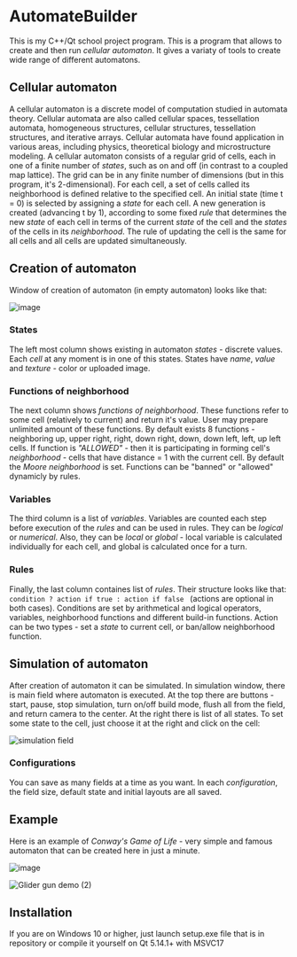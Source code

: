 # AutomateBuilder
This is my C++/Qt school project program. This is a program that allows to create and then run *cellular automaton*. It gives a variaty of tools to create wide range of
different automatons.
## Cellular automaton
A cellular automaton is a discrete model of computation studied in automata theory. Cellular automata are also called cellular spaces,
tessellation automata, homogeneous structures, cellular structures, tessellation structures, and iterative arrays. Cellular automata have found application in various
areas, including physics, theoretical biology and microstructure modeling.
A cellular automaton consists of a regular grid of cells, each in one of a finite number of *states*, such as on and off (in contrast to a coupled map lattice).
The grid can be in any finite number of dimensions (but in this program, it's 2-dimensional). For each cell, a set of cells called its neighborhood is defined relative
to the specified cell. An initial state (time t = 0) is selected by assigning a *state* for each cell. A new generation is created (advancing t by 1), according to some
fixed *rule* that determines the new *state* of each cell in terms of the current *state* of the cell and the *states* of the cells in its *neighborhood*. The rule of updating
the cell is the same for all cells and all cells are updated simultaneously.

## Creation of automaton

Window of creation of automaton (in empty automaton) looks like that: 

![image](https://user-images.githubusercontent.com/51193423/178118953-25da28ee-0e40-4343-a048-8ece3868cc51.png)

### States

The left most column shows existing in automaton *states* - discrete values. Each *cell* at any moment is in one of this states. States have *name*, *value* and
*texture* - color or uploaded image.

### Functions of neighborhood

The next column shows *functions of neighborhood*. These functions refer to some cell (relatively to current) and return it's value. User may prepare unlimited
amount of these functions. By default exists 8 functions - neighboring up, upper right, right, down right, down, down left, left, up left cells.
If function is *"ALLOWED"* - then it is participating in forming cell's *neighborhood* - cells that have distance = 1 with the current cell. 
By default the *Moore neighborhood* is set. Functions can be "banned" or "allowed" dynamicly by rules.

### Variables

The third column is a list of *variables*. Variables are counted each step before execution of the *rules* and can be used in rules. They can be *logical*
or *numerical*. Also, they can be *local* or *global* - local variable is calculated individually for each cell, and global is calculated once for a turn.

### Rules

Finally, the last column containes list of *rules*. Their structure looks like that: `condition ? action if true : action if false ` (actions are optional in both cases).
Conditions are set by arithmetical and logical operators, variables, neighborhood functions and different build-in functions.
Action can be two types - set a *state* to current cell, or ban/allow neighborhood function.

## Simulation of automaton

After creation of automaton it can be simulated. In simulation window, there is main field where automaton is executed. At the top there are buttons -
start, pause, stop simulation, turn on/off build mode, flush all from the field, and return camera to the center. At the right there is list
of all states. To set some state to the cell, just choose it at the right and click on the cell:

![simulation field](https://user-images.githubusercontent.com/51193423/178119447-5b7acffb-2cca-4aa2-a043-3ab1fffb58ba.gif)

### Configurations

You can save as many fields at a time as you want. In each *configuration*, the field size, default state and initial layouts are all saved.

## Example
Here is an example of *Conway's Game of Life* - very simple and famous automaton that can be created here in just a minute.

![image](https://user-images.githubusercontent.com/51193423/178119645-4046b24b-27cc-4502-9f92-f1dae929bf84.png)




![Glider gun demo (2)](https://user-images.githubusercontent.com/51193423/178119813-c7463a86-a424-4c9d-899c-b97ad2670000.gif)


## Installation
If you are on Windows 10 or higher, just launch setup.exe file that is in repository or compile it yourself on Qt 5.14.1+ with MSVC17





